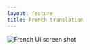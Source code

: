 ```yaml
---
layout: feature
title: French translation
---
```


![French UI screen shot](http://i64.tinypic.com/2vxgm6p.png)